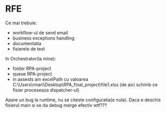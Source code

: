 # RFE

Ce mai trebuie:
- workflow-ul de send email
- business exceptions handling
- documentatia
- fisierele de test

In Orchestrator(la mine):
- folder RPA-project
- queue RPA-project
- in assests am excelPath cu valoarea C:\Users\rmari\Desktop\RPA_final_project\file1.xlsx (de aici schimb ce fisier proceseaza dispatcher-ul)

Apare un bug la runtime, nu se citeste configuratia(e nula). Daca e deschis fisierul main si se da debug merge efectiv wtf???
